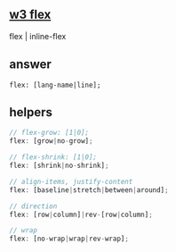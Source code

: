 ## [w3 flex](https://www.w3.org/TR/css-flexbox-1/#flex-containers)
flex | inline-flex

## answer
```
flex: [lang-name|line];
```

## helpers
```js
// flex-grow: [1|0];
flex: [grow|no-grow];

// flex-shrink: [1|0];
flex: [shrink|no-shrink];

// align-items, justify-content
flex: [baseline|stretch|between|around];

// direction
flex: [row|column]|rev-[row|column];

// wrap
flex: [no-wrap|wrap|rev-wrap];
```
